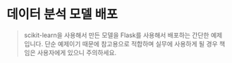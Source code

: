 # 데이터 분석 모델 배포

> scikit-learn을 사용해서 만든 모델을 Flask를 사용해서 배포하는 간단한 예제 입니다. 
> 단순 예제이기 때문에 참고용으로 적합하며 실무에 사용하게 될 경우 책임은 사용자에게 있으니 주의하세요.

